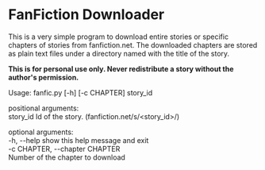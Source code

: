 # FanFiction Downloader

This is a very simple program to download entire stories or specific chapters of
stories from fanfiction.net. The downloaded chapters are stored as plain text
files under a directory named with the title of the story.

<b>This is for personal use only. Never redistribute a story without the author's
permission.</b>

Usage: fanfic.py [-h] [-c CHAPTER] story_id

positional arguments:  
  story_id              Id of the story. (fanfiction.net/s/<story_id>/)

optional arguments:  
  -h, --help            show this help message and exit  
  -c CHAPTER, --chapter CHAPTER  
                        Number of the chapter to download
